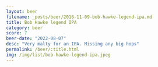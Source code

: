 ```yaml
---
layout: beer
filename: _posts/beer/2016-11-09-bob-hawke-legend-ipa.md
title: Bob Hawke legend IPA
category: beer
score: 7
beer-date: "2022-08-07"
desc: "Very malty for an IPA. Missing any big hops"
permalink: /beer/:title.html
img: /img/list/bob-hawke-legend-ipa.jpeg
---
```

